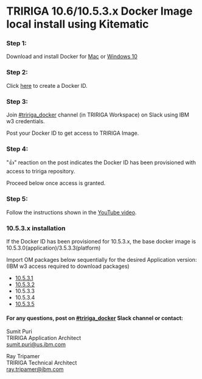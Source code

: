 # TRIRIGA 10.6/10.5.3.x Docker Image local install using Kitematic

### Step 1: 
Download and install Docker for [Mac](https://hub.docker.com/editions/community/docker-ce-desktop-mac) or [Windows 10](https://hub.docker.com/editions/community/docker-ce-desktop-windows) 

### Step 2: 
Click [here](https://hub.docker.com/?next=https%3A%2F%2Fhub.docker.com%2F) to create a Docker ID.

### Step 3: 
Join [#tririga_docker](https://ibm-tririga.slack.com/messages/CBBLDA5QU/) channel (in TRIRIGA Workspace) on Slack using IBM w3 credentials.

Post your Docker ID to get access to TRIRIGA Image.

### Step 4: 
":thumbsup:" reaction on the post indicates the Docker ID has been provisioned with access to tririga repository. 

Proceed below once access is granted.

### Step 5: 
Follow the instructions shown in the [YouTube video](https://youtu.be/pPA6_ljyFQg).


### 10.5.3.x installation

If the Docker ID has been provisioned for 10.5.3.x, the base docker image is 10.5.3.0(application)/3.5.3.3(platform) <br/>

Import OM packages below sequentially for the desired Application version: (IBM w3 access required to download packages)

- [10.5.3.1](https://github.ibm.com/sumit-puri/docker10.5.3.x/raw/master/TRIRIGA_10_5_3_1.zip) <br/>
- [10.5.3.2](https://github.ibm.com/sumit-puri/docker10.5.3.x/raw/master/TRIRIGA_10_5_3_2.zip) <br/>
- 10.5.3.3 <br/>
- 10.5.3.4 <br/>
- [10.5.3.5](https://github.ibm.com/sumit-puri/docker10.5.3.x/raw/master/TRIRIGA_10_5_3_5.zip) <br/>

#### For any questions, post on [#tririga_docker](https://ibm-tririga.slack.com/messages/CBBLDA5QU/) Slack channel or contact:

Sumit Puri <br />
TRIRIGA Application Architect <br />
sumit.puri@us.ibm.com

Ray Tripamer <br />
TRIRIGA Technical Architect <br />
ray.tripamer@ibm.com

